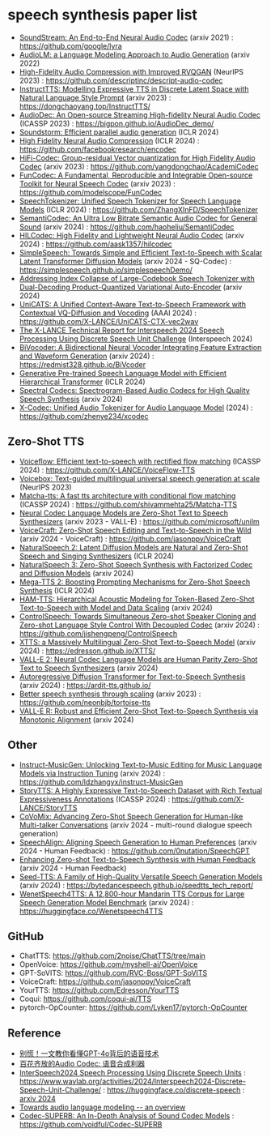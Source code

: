 # speech synthesis paper list

- [SoundStream: An End-to-End Neural Audio Codec](https://arxiv.org/abs/2107.03312) (arxiv 2021) : https://github.com/google/lyra
- [AudioLM: a Language Modeling Approach to Audio Generation](https://arxiv.org/abs/2209.03143v2) (arxiv 2022)
- [High-Fidelity Audio Compression with Improved RVQGAN](https://openreview.net/forum?id=qjnl1QUnFA) (NeurIPS 2023) : https://github.com/descriptinc/descript-audio-codec
- [InstructTTS: Modelling Expressive TTS in Discrete Latent Space with Natural Language Style Prompt](https://arxiv.org/abs/2301.13662v2) (arxiv 2023) : https://dongchaoyang.top/InstructTTS/
- [AudioDec: An Open-source Streaming High-fidelity Neural Audio Codec](https://arxiv.org/abs/2305.16608) (ICASSP 2023) : https://bigpon.github.io/AudioDec_demo/
- [Soundstorm: Efficient parallel audio generation](https://openreview.net/forum?id=KknWbD5j95) (ICLR 2024)
- [High Fidelity Neural Audio Compression](https://openreview.net/forum?id=ivCd8z8zR2) (ICLR 2024) : https://github.com/facebookresearch/encodec
- [HiFi-Codec: Group-residual Vector quantization for High Fidelity Audio Codec](https://arxiv.org/abs/2305.02765v2) (arxiv 2023) : https://github.com/yangdongchao/AcademiCodec
- [FunCodec: A Fundamental, Reproducible and Integrable Open-source Toolkit for Neural Speech Codec](https://arxiv.org/abs/2309.07405v2) (arxiv 2023) : https://github.com/modelscope/FunCodec
- [SpeechTokenizer: Unified Speech Tokenizer for Speech Language Models](https://openreview.net/forum?id=AF9Q8Vip84) (ICLR 2024) : https://github.com/ZhangXInFD/SpeechTokenizer
- [SemantiCodec: An Ultra Low Bitrate Semantic Audio Codec for General Sound](https://arxiv.org/abs/2405.00233) (arxiv 2024) : https://github.com/haoheliu/SemantiCodec
- [HILCodec: High Fidelity and Lightweight Neural Audio Codec](https://arxiv.org/abs/2405.04752) (arxiv 2024) : https://github.com/aask1357/hilcodec
- [SimpleSpeech: Towards Simple and Efficient Text-to-Speech with Scalar Latent Transformer Diffusion Models](https://arxiv.org/abs/2406.02328v2) (arxiv 2024 - SQ-Codec) : https://simplespeech.github.io/simplespeechDemo/
- [Addressing Index Collapse of Large-Codebook Speech Tokenizer with Dual-Decoding Product-Quantized Variational Auto-Encoder](https://arxiv.org/abs/2406.02940) (arxiv 2024)
- [UniCATS: A Unified Context-Aware Text-to-Speech Framework with Contextual VQ-Diffusion and Vocoding](https://arxiv.org/abs/2306.07547v6) (AAAI 2024) : https://github.com/X-LANCE/UniCATS-CTX-vec2wav
- [The X-LANCE Technical Report for Interspeech 2024 Speech Processing Using Discrete Speech Unit Challenge](https://arxiv.org/abs/2404.06079v2) (Interspeech 2024)
- [BiVocoder: A Bidirectional Neural Vocoder Integrating Feature Extraction and Waveform Generation](https://arxiv.org/abs/2406.02162) (arxiv 2024) : https://redmist328.github.io/BiVcoder
- [Generative Pre-trained Speech Language Model with Efficient Hierarchical Transformer](https://openreview.net/forum?id=TJNCnkDRkY) (ICLR 2024)
- [Spectral Codecs: Spectrogram-Based Audio Codecs for High Quality Speech Synthesis](https://arxiv.org/abs/2406.05298) (arxiv 2024)
- [X-Codec: Unified Audio Tokenizer for Audio Language Model]() (2024) : https://github.com/zhenye234/xcodec

## Zero-Shot TTS

- [Voiceflow: Efficient text-to-speech with rectified flow matching](https://arxiv.org/abs/2309.05027v2) (ICASSP 2024) : https://github.com/X-LANCE/VoiceFlow-TTS
- [Voicebox: Text-guided multilingual universal speech generation at scale](https://openreview.net/forum?id=gzCS252hCO) (NeurIPS 2023)
- [Matcha-tts: A fast tts architecture with conditional flow matching](https://arxiv.org/abs/2309.03199v2) (ICASSP 2024) : https://github.com/shivammehta25/Matcha-TTS
- [Neural Codec Language Models are Zero-Shot Text to Speech Synthesizers](https://arxiv.org/abs/2301.02111v1) (arxiv 2023 - VALL-E) : https://github.com/microsoft/unilm
- [VoiceCraft: Zero-Shot Speech Editing and Text-to-Speech in the Wild](https://arxiv.org/abs/2403.16973v2) (arxiv 2024 - VoiceCraft) : https://github.com/jasonppy/VoiceCraft
- [NaturalSpeech 2: Latent Diffusion Models are Natural and Zero-Shot Speech and Singing Synthesizers](https://openreview.net/forum?id=Rc7dAwVL3v) (ICLR 2024)
- [NaturalSpeech 3: Zero-Shot Speech Synthesis with Factorized Codec and Diffusion Models](https://arxiv.org/abs/2403.03100v3) (arxiv 2024)
- [Mega-TTS 2: Boosting Prompting Mechanisms for Zero-Shot Speech Synthesis](https://openreview.net/forum?id=mvMI3N4AvD) (ICLR 2024)
- [HAM-TTS: Hierarchical Acoustic Modeling for Token-Based Zero-Shot Text-to-Speech with Model and Data Scaling](https://arxiv.org/abs/2403.05989) (arxiv 2024)
- [ControlSpeech: Towards Simultaneous Zero-shot Speaker Cloning and Zero-shot Language Style Control With Decoupled Codec](https://arxiv.org/abs/2406.01205) (arxiv 2024) : https://github.com/jishengpeng/ControlSpeech
- [XTTS: a Massively Multilingual Zero-Shot Text-to-Speech Model](https://arxiv.org/abs/2406.04904) (arxiv 2024) : https://edresson.github.io/XTTS/
- [VALL-E 2: Neural Codec Language Models are Human Parity Zero-Shot Text to Speech Synthesizers](https://arxiv.org/abs/2406.05370) (arxiv 2024)
- [Autoregressive Diffusion Transformer for Text-to-Speech Synthesis](https://www.arxiv.org/abs/2406.05551) (arxiv 2024) : https://ardit-tts.github.io/
- [Better speech synthesis through scaling](https://arxiv.org/abs/2305.07243) (arxiv 2023) : https://github.com/neonbjb/tortoise-tts
- [VALL-E R: Robust and Efficient Zero-Shot Text-to-Speech Synthesis via Monotonic Alignment](https://arxiv.org/abs/2406.07855) (arxiv 2024)

## Other

- [Instruct-MusicGen: Unlocking Text-to-Music Editing for Music Language Models via Instruction Tuning](https://arxiv.org/abs/2405.18386v2) (arxiv 2024) : https://github.com/ldzhangyx/instruct-MusicGen
- [StoryTTS: A Highly Expressive Text-to-Speech Dataset with Rich Textual Expressiveness Annotations](https://arxiv.org/abs/2404.14946) (ICASSP 2024) : https://github.com/X-LANCE/StoryTTS
- [CoVoMix: Advancing Zero-Shot Speech Generation for Human-like Multi-talker Conversations](https://arxiv.org/abs/2404.06690) (arxiv 2024 - multi-round dialogue speech generation)
- [SpeechAlign: Aligning Speech Generation to Human Preferences](https://arxiv.org/abs/2404.05600) (arxiv 2024 - Human Feedback) : https://github.com/0nutation/SpeechGPT
- [Enhancing Zero-shot Text-to-Speech Synthesis with Human Feedback](https://www.arxiv.org/abs/2406.00654) (arxiv 2024 - Human Feedback)
- [Seed-TTS: A Family of High-Quality Versatile Speech Generation Models](https://arxiv.org/abs/2406.02430) (arxiv 2024) : https://bytedancespeech.github.io/seedtts_tech_report/
- [WenetSpeech4TTS: A 12,800-hour Mandarin TTS Corpus for Large Speech Generation Model Benchmark](https://arxiv.org/abs/2406.05763v2) (arxiv 2024) : https://huggingface.co/Wenetspeech4TTS

## GitHub

- ChatTTS: https://github.com/2noise/ChatTTS/tree/main
- OpenVoice: https://github.com/myshell-ai/OpenVoice
- GPT-SoVITS: https://github.com/RVC-Boss/GPT-SoVITS
- VoiceCraft: https://github.com/jasonppy/VoiceCraft
- YourTTS: https://github.com/Edresson/YourTTS
- Coqui: https://github.com/coqui-ai/TTS
- pytorch-OpCounter: https://github.com/Lyken17/pytorch-OpCounter

## Reference

- [别慌！一文教你看懂GPT-4o背后的语音技术](https://zhuanlan.zhihu.com/p/698725358)
- [百花齐放的Audio Codec: 语音合成利器](https://zhuanlan.zhihu.com/p/696434090)
- [InterSpeech2024 Speech Processing Using Discrete Speech Units](https://interspeech2024.org/special-sessions-challenges/) : https://www.wavlab.org/activities/2024/Interspeech2024-Discrete-Speech-Unit-Challenge/ : https://huggingface.co/discrete-speech : [arxiv 2024](https://arxiv.org/abs/2406.07725)
- [Towards audio language modeling -- an overview](https://arxiv.org/abs/2402.13236)
- [Codec-SUPERB: An In-Depth Analysis of Sound Codec Models](https://arxiv.org/abs/2402.13071v2) : https://github.com/voidful/Codec-SUPERB



